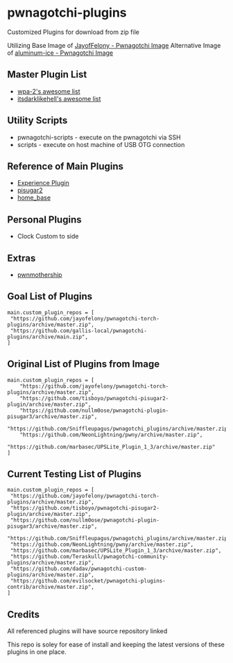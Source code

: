 # pwnagotchi-plugins

Customized Plugins for download from zip file

Utilizing Base Image of [JayofFelony - Pwnagotchi Image](https://github.com/jayofelony/pwnagotchi)
Alternative Image of [aluminum-ice - Pwnagotchi Image](https://github.com/aluminum-ice/pwnagotchi/releases)

## Master Plugin List

- [wpa-2's awesome list](https://github.com/wpa-2/pwnagotchi-plugins)
- [itsdarklikehell's awesome list](https://github.com/itsdarklikehell/pwnagotchi-plugins)


## Utility Scripts

* pwnagotchi-scripts - execute on the pwnagotchi via SSH
* scripts - execute on host machine of USB OTG connection

## Reference of Main Plugins

- [Experience Plugin](https://github.com/GaelicThunder/Experience-Plugin-Pwnagotchi)
- [pisugar2](https://github.com/tisboyo/pwnagotchi-pisugar2-plugin)
- [home_base](https://github.com/troystauffer/home_base)

## Personal Plugins

- Clock Custom to side
  
## Extras

- [pwnmothership](https://github.com/ad/pwnmothership)

## Goal List of Plugins

```
main.custom_plugin_repos = [
 "https://github.com/jayofelony/pwnagotchi-torch-plugins/archive/master.zip",
 "https://github.com/gallis-local/pwnagotchi-plugins/archive/main.zip",
]
```

## Original List of Plugins from Image

```
main.custom_plugin_repos = [
    "https://github.com/jayofelony/pwnagotchi-torch-plugins/archive/master.zip",
    "https://github.com/tisboyo/pwnagotchi-pisugar2-plugin/archive/master.zip",
    "https://github.com/nullm0ose/pwnagotchi-plugin-pisugar3/archive/master.zip",
    "https://github.com/Sniffleupagus/pwnagotchi_plugins/archive/master.zip",
    "https://github.com/NeonLightning/pwny/archive/master.zip",
    "https://github.com/marbasec/UPSLite_Plugin_1_3/archive/master.zip"
]
```

## Current Testing List of Plugins

```
main.custom_plugin_repos = [
 "https://github.com/jayofelony/pwnagotchi-torch-plugins/archive/master.zip",
 "https://github.com/tisboyo/pwnagotchi-pisugar2-plugin/archive/master.zip",
 "https://github.com/nullm0ose/pwnagotchi-plugin-pisugar3/archive/master.zip",
 "https://github.com/Sniffleupagus/pwnagotchi_plugins/archive/master.zip",
 "https://github.com/NeonLightning/pwny/archive/master.zip",
 "https://github.com/marbasec/UPSLite_Plugin_1_3/archive/master.zip",
 "https://github.com/Teraskull/pwnagotchi-community-plugins/archive/master.zip",
 "https://github.com/dadav/pwnagotchi-custom-plugins/archive/master.zip",
 "https://github.com/evilsocket/pwnagotchi-plugins-contrib/archive/master.zip",
]
```

## Credits

All referenced plugins will have source repository linked

This repo is soley for ease of install and keeping the latest versions of these plugins in one place.



